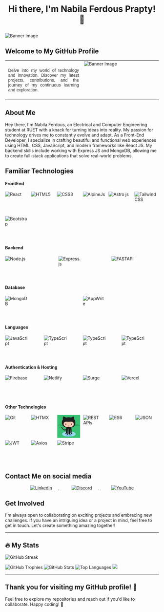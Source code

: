 # <p align="center">Hi there, I'm Nabila Ferdous Prapty! 👋</p>


<img src="https://raw.githubusercontent.com/NabilaFerdousPrapty/NabilaFerdousPrapty/main/images/NabilaFerdousBanner.gif" alt="Banner Image" style="max-width: 100%; height: auto;">






## Welcome to My GitHub Profile
<table style="width: 100%; border-collapse: collapse;">
    <tr>
        <td style="width: 50%; padding: 10px; vertical-align: top;">
            <p style="font-family: Arial, sans-serif; font-size: 14px; color: #333; text-align: justify;">
                Delve into my world of technology and innovation. Discover my latest projects, contributions, and the journey of my continuous learning and exploration.
            </p>
        </td>
        <td style="width: 50%; vertical-align: top;">
            <img src="https://i.ibb.co.com/w7m3zzG/output-onlinegiftools-1.gif" alt="Banner Image" style="max-height: 200px; width: 100%;">
        </td>
    </tr>
</table>


## About Me

Hey there, I'm Nabila Ferdous, an Electrical and Computer Engineering student at RUET with a knack for turning ideas into reality. My passion for technology drives me to constantly evolve and adapt. As a Front-End Developer, I specialize in crafting beautiful and functional web experiences using HTML, CSS, JavaScript, and modern frameworks like React JS. My backend skills include working with Express JS and MongoDB, allowing me to create full-stack applications that solve real-world problems.

## Familiar Technologies

#### FrontEnd
<div style="display: grid; grid-template-columns: repeat(auto-fit, minmax(75px, 1fr)); gap: 5px;">
    <img src="https://media4.giphy.com/media/RJzm826vu7WbJvBtxX/giphy.gif?cid=6c09b952yehfpm7f3rtcd302yll171oepwriu70ygwlmskh0&ep=v1_internal_gif_by_id&rid=giphy.gif&ct=s" alt="React" width="75" height="75">
    <img src="https://i.ibb.co.com/357FvPmB/html-1.gif" alt="HTML5" width="75" height="75">
    <img src="https://media.giphy.com/media/fsEaZldNC8A1PJ3mwp/giphy.gif" alt="CSS3" width="75" height="75">
     <img src="https://www.markusantonwolf.com/topics/alpine-js/alpinejs-logo.svg" alt="AlpineJs" width="75" height="75">
    <img src="https://astro.build/assets/press/astro-icon-light-gradient.png" alt="Astro js" width="75" height="65">
    <img src="https://trapfether.gallerycdn.vsassets.io/extensions/trapfether/tailwind-raw-reorder/3.2.0/1706903284985/Microsoft.VisualStudio.Services.Icons.Default" alt="Tailwind CSS" width="75" height="75">
    <img src="https://miro.medium.com/v2/resize:fit:512/1*6fzxZyDPD_8RRsmHpQr-vw.gif" alt="Bootstrap" width="75" height="75">
</div>

#### Backend 
<div style="display: grid; grid-template-columns: repeat(auto-fit, minmax(75px, 1fr)); gap: 20px;">
    <img src="https://i.ibb.co/Y7vCq2w/224550089-f2541ade-c5c6-4afa-8538-51a8dda4e23b.gif" alt="Node.js" width="75" height="75">
    <img src="https://i.ibb.co/ZVqZbGz/expressjs.gif" alt="Express.js" width="75" height="75">
    <img src="https://i.ibb.co.com/SDDLnWK9/FastAPI.png" alt="FASTAPI" width="75" height="75">
</div>

#### Database
<div style="display: grid; grid-template-columns: repeat(auto-fit, minmax(75px, 1fr)); gap: 5px;">
    <img src="https://miro.medium.com/v2/resize:fit:1150/0*GTTsEc-bsWoqcOoM.gif" alt="MongoDB" width="75" height="75">
    <img src="https://pbs.twimg.com/profile_images/1804158035142529024/lGG-qHr7_400x400.jpg" alt="AppWrite" width="75" height="75">
</div>

#### Languages 
<div style="display: grid; grid-template-columns: repeat(auto-fit, minmax(75px, 1fr)); gap: 5px;">
    <img src="https://media.tenor.com/TReUojNlZ6wAAAAi/js-javascript.gif" alt="JavaScript" width="75" height="75">
    <img src="https://cdn3d.iconscout.com/3d/free/thumb/free-typescript-3d-icon-download-in-png-blend-fbx-gltf-file-formats--microsoft-logo-angular-language-javascript-static-type-coding-lang-pack-logos-icons-7577992.png" alt="TypeScript" width="75" height="75">
    <img src="https://content-media-cdn.codefinity.com/articles/a0f1335e-376d-411e-acb0-a0ccaea31862/ctocpp.gif" alt="TypeScript" width="75" height="75">
    <img src="https://assets-v2.lottiefiles.com/a/62e02bc6-116f-11ee-aeb0-077c335b3c67/XpwfUikILP.gif" alt="TypeScript" width="75" height="75">
    
</div>

#### Authentication & Hosting
<div style="display: grid; grid-template-columns: repeat(auto-fit, minmax(75px, 1fr)); gap: 5px;">
    <img src="https://cdn.dribbble.com/users/6295/screenshots/2923288/firebaseload.gif"  alt="Firebase" width="75" height="75">
    <img src="https://cdn.sanity.io/images/o0o2tn5x/production/853f17bcb1c0c264dab052006ef61fcf2893987f-1200x675.gif?" alt="Netlify" width="75" height="75">
    <img src="https://i.pinimg.com/originals/42/42/6c/42426c87c13178f2fb2c390037ddb9fa.gif" alt="Surge" width="75" height="75">
    <img src="https://miro.medium.com/v2/resize:fit:1400/0*YA1PkhijqVKXdDye.gif" alt="Vercel" width="75" height="75">
</div>

#### Other Technologies
<div style="display: grid; grid-template-columns: repeat(auto-fit, minmax(75px, 1fr)); gap: 8px;">
    <img src="https://media.tenor.com/F_aIpdp3hEwAAAAi/git-github.gif" alt="Git" width="75" height="75">
    <img src="https://yon.fun/content/images/2023/08/image-9.png" alt="HTMX" width="75" height="75">
    <img src="https://raw.githubusercontent.com/Potential17/Potential17/master/github-logo-octocat-.gif" alt="GitHub" width="75" height="75">
    <img src="https://media.lordicon.com/icons/wired/flat/1330-rest-api.gif" alt="REST APIs" width="75" height="75">
    <img src="https://ih1.redbubble.net/image.344706868.3811/tst,small,845x845-pad,1000x1000,f8f8f8.u3.jpg" alt="ES6" width="75" height="75">
    <img src="https://media.lordicon.com/icons/wired/flat/1320-json.gif" alt="JSON" width="75" height="75">
    <img src="https://lh4.googleusercontent.com/proxy/WLvt5lbV4YdD7eQoXkM3QKjG_Yh-vtqit6hort3OmEnx7NCBKE3MZASCr4iWlqVGIt1_OjIBtTMJuzzYjLJbpxObKUPVC4qgewnxV3T4GMKk-uBuahUAKJs" alt="JWT" width="75" height="75">
    <img src="https://encrypted-tbn0.gstatic.com/images?q=tbn:ANd9GcRaTyuFXQDDOUPdafq8kkiBQ1Ai-ovU_avXecDIkszkPTeOxZ5R8H8g99xl6vRfQH-w4BA&usqp=CAU" alt="Axios" width="75" height="75">
<!--     <img src="https://tanstack.com/_build/assets/logo-color-600w-Er4SOkq1.png" alt="TanStack Query" width="100" height="100"> -->
    <img src="https://cdn.dribbble.com/users/920/screenshots/3031540/untitled-3.gif" alt="Stripe" width="75" height="75">
<!--     <img src="https://futurestartup.b-cdn.net/wp-content/uploads/2018/02/SSL-commerz-Web_GIF-1.gif" alt="SSLCOMMERZ" width="150" height="150"> -->
</div>

## Contact Me on social media

<p align="center">
  <a href="https://www.linkedin.com/in/nabila-ferdous">
    <img src="https://raw.githubusercontent.com/maurodesouza/profile-readme-generator/master/src/assets/icons/social/linkedin/default.svg" alt="LinkedIn" style="margin: 0 20px;">
  </a>
    &nbsp;&nbsp;&nbsp;&nbsp;
  <a href="http://discordapp.com/users/980519241738489917">
    <img src="https://raw.githubusercontent.com/maurodesouza/profile-readme-generator/master/src/assets/icons/social/discord/default.svg" alt="Discord" style="margin: 0 20px;">
  </a>
    &nbsp;&nbsp;&nbsp;&nbsp;
  <a href="https://www.youtube.com/@nabilaprapty5408">
    <img src="https://raw.githubusercontent.com/maurodesouza/profile-readme-generator/master/src/assets/icons/social/youtube/default.svg" alt="YouTube" style="margin: 0 20px;">
  </a>
</p>



## Get Involved

I'm always open to collaborating on exciting projects and embracing new challenges. If you have an intriguing idea or a project in mind, feel free to get in touch. Let's create something amazing together!

---

## 🔥 My Stats

![GitHub Streak](https://github-readme-streak-stats.herokuapp.com/?user=NabilaFerdousPrapty&theme=dark&hide_border=false)

![GitHub Trophies](https://github-profile-trophy.vercel.app/?username=NabilaFerdousPrapty&theme=darkhub&no-frame=true&margin-w=15)
![GitHub Stats](https://github-readme-stats.vercel.app/api?username=NabilaFerdousPrapty&show_icons=true&theme=radical)
![Top Languages](https://github-readme-stats.vercel.app/api/top-langs/?username=NabilaFerdousPrapty&layout=compact&theme=radical)
![](https://komarev.com/ghpvc/?username=NabilaFerdousPrapty&style=flat-square)
<!-- ![Snake animation](https://raw.githubusercontent.com/NabilaFerdousPrapty/NabilaFerdousPrapty/main/snake.svg) -->

---

## Thank you for visiting my GitHub profile! 🙌

Feel free to explore my repositories and reach out if you'd like to collaborate. Happy coding! 🚀

